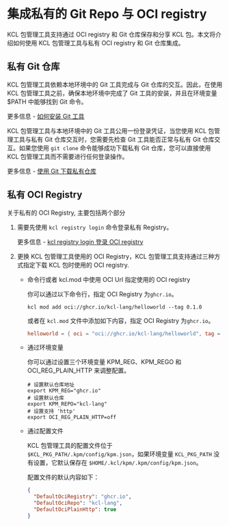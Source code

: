 # 集成私有的 Git Repo 与 OCI registry

KCL 包管理工具支持通过 OCI registry 和 Git 仓库保存和分享 KCL 包。本文将介绍如何使用 KCL 包管理工具与私有 OCI registry 和 Git 仓库集成。

## 私有 Git 仓库

KCL 包管理工具依赖本地环境中的 Git 工具完成与 Git 仓库的交互。因此，在使用 KCL 包管理工具之前，确保本地环境中完成了 Git 工具的安装，并且在环境变量 $PATH 中能够找到 Git 命令。

更多信息 - [如何安装 Git 工具](https://git-scm.com/downloads)

KCL 包管理工具与本地环境中的 Git 工具公用一份登录凭证，当您使用 KCL 包管理工具与私有 Git 仓库交互时，您需要先检查 Git 工具能否正常与私有 Git 仓库交互。如果您使用 `git clone` 命令能够成功下载私有 Git 仓库，您可以直接使用 KCL 包管理工具而不需要进行任何登录操作。

更多信息 - [使用 Git 下载私有仓库](https://docs.github.com/zh/repositories/creating-and-managing-repositories/cloning-a-repository)

## 私有 OCI Registry

关于私有的 OCI Registry, 主要包括两个部分

1. 需要先使用 `kcl registry login` 命令登录私有 Registry。

   更多信息 - [kcl registry login 登录 OCI registry](https://www.kcl-lang.io/zh-CN/docs/tools/cli/package-management/command-reference/login)

2. 更换 KCL 包管理工具使用的 OCI Registry，KCL 包管理工具支持通过三种方式指定下载 KCL 包时使用的 OCI registry.

   - 命令行或者 kcl.mod 中使用 OCI Url 指定使用的 OCI registry

     你可以通过以下命令行，指定 OCI Registry 为`ghcr.io`。

     ```shell
     kcl mod add oci://ghcr.io/kcl-lang/helloworld --tag 0.1.0
     ```

     或者在 `kcl.mod` 文件中添加如下内容，指定 OCI Registry 为`ghcr.io`。

     ```toml
     helloworld = { oci = "oci://ghcr.io/kcl-lang/helloworld", tag = "0.1.0" }
     ```

   - 通过环境变量

     你可以通过设置三个环境变量 KPM_REG、KPM_REGO 和 OCI_REG_PLAIN_HTTP 来调整配置。

     ```shell
     # 设置默认仓库地址
     export KPM_REG="ghcr.io"
     # 设置默认仓库
     export KPM_REPO="kcl-lang"
     # 设置支持 'http'
     export OCI_REG_PLAIN_HTTP=off
     ```

   - 通过配置文件

     KCL 包管理工具的配置文件位于 `$KCL_PKG_PATH/.kpm/config/kpm.json`，如果环境变量 `KCL_PKG_PATH` 没有设置，它默认保存在 `$HOME/.kcl/kpm/.kpm/config/kpm.json`。

     配置文件的默认内容如下：

     ```json
     {
       "DefaultOciRegistry": "ghcr.io",
       "DefaultOciRepo": "kcl-lang",
       "DefaultOciPlainHttp": true
     }
     ```
